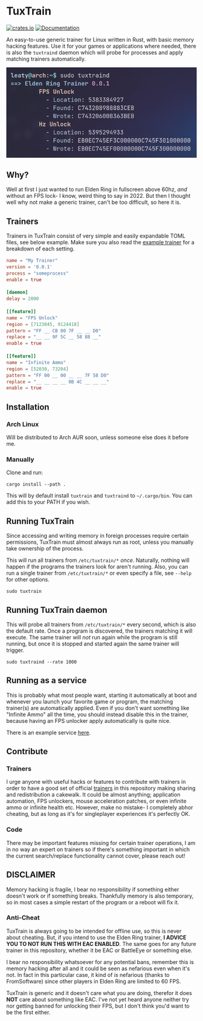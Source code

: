 # TuxTrain
[![crates.io](https://img.shields.io/crates/v/tuxtrain.svg)](https://crates.io/crates/tuxtrain)
[![Documentation](https://docs.rs/tuxtrain/badge.svg)](https://docs.rs/tuxtrain)

An easy-to-use generic trainer for Linux written in Rust, with basic memory hacking features. Use it for your games or applications where needed, there is also the `tuxtraind` daemon which will probe for processes and apply matching trainers automatically.

![Screenshot](example.png)

## Why?

Well at first I just wanted to run Elden Ring in fullscreen above 60hz, *and* without an FPS lock- I know, weird thing to say in 2022. But then I thought well why not make a generic trainer, can't be too difficult, so here it is.

## Trainers

Trainers in TuxTrain consist of very simple and easily expandable TOML files, see below example. Make sure you also read the [example trainer](https://github.com/leaty/tuxtrain/blob/master/trainers/example.toml) for a breakdown of each setting.

```toml
name = "My Trainer"
version = '0.0.1'
process = "someprocess"
enable = true

[daemon]
delay = 2000 

[[feature]]
name = "FPS Unlock"
region = [7123045, 9124418]
pattern = "FF __ CB 00 7F __ __ D0"
replace = "__ __ 9F 5C __ 58 88 __"
enable = true 

[[feature]]
name = "Infinite Ammo"
region = [52030, 73204]
pattern = "FF 00 __ 00 __ __ 7F 58 D0"
replace = "__ __ __ __ 0B 4C __ __ __"
enable = true
```

## Installation

### Arch Linux
Will be distributed to Arch AUR soon, unless someone else does it before me.

### Manually
Clone and run:
```
cargo install --path .
```

This will by default install `tuxtrain` and `tuxtraind` to `~/.cargo/bin`. You can add this to your PATH if you wish.

## Running TuxTrain
Since accessing and writing memory in foreign processes require certain permissions, TuxTrain must almost always run as root, unless you manually take ownership of the process.

This will run all trainers from `/etc/tuxtrain/*` *once*. Naturally, nothing will happen if the programs the trainers look for aren't running. Also, you can run a single trainer from `/etc/tuxtrain/*` or even specify a file, see `--help` for other options.
```
sudo tuxtrain
```

## Running TuxTrain daemon
This will probe all trainers from `/etc/tuxtrain/*` every second, which is also the default rate. Once a program is discovered, the trainers matching it will execute. The same trainer will *not* run again while the program is still running, but once it is stopped and started again the same trainer will trigger.
```
sudo tuxtraind --rate 1000
```

## Running as a service
This is probably what most people want, starting it automatically at boot and whenever you launch your favorite game or program, the matching trainer(s) are automatically applied. Even if you don't want something like "Infinite Ammo" all the time, you should instead disable this in the trainer, because having an FPS unlocker apply automatically is quite nice. 

There is an example service [here](https://github.com/leaty/tuxtrain/blob/master/tuxtraind.service).

## Contribute

### Trainers
I urge anyone with useful hacks or features to contribute with trainers in order to have a good set of official [trainers](https://github.com/leaty/tuxtrain/tree/master/trainers) in this repository making sharing and redistribution a cakewalk. It could be almost anything; application automation, FPS unlockers, mouse acceleration patches, or even infinite ammo or infinite health etc. However, make no mistake- I completely abhor cheating, but as long as it's for singleplayer experiences it's perfectly OK.

### Code
There may be important features missing for certain trainer operations, I am in no way an expert on trainers so if there's something important in which the current search/replace functionality cannot cover, please reach out!

## DISCLAIMER
Memory hacking is fragile, I bear no responsibility if something either doesn't work or if something breaks. Thankfully memory is also temporary, so in most cases a simple restart of the program or a reboot will fix it.

### Anti-Cheat
TuxTrain is always going to be intended for offline use, so this is never about cheating. But, if you intend to use the Elden Ring trainer, **I ADVICE YOU TO NOT RUN THIS WITH EAC ENABLED**. The same goes for any future trainer in this repository, whether it be EAC or BattleEye or something else.

I bear no responsibility whatsoever for any potential bans, remember this is memory hacking after all and it could be seen as nefarious even when it's not. In fact in this particular case, it kind of *is* nefarious (thanks to FromSoftware) since other players in Elden Ring are limited to 60 FPS.

TuxTrain is generic and it doesn't care what you are doing, therefor it does **NOT** care about something like EAC. I've not yet heard anyone neither try nor getting banned for unlocking their FPS, but I don't think you'd want to be the first either.
